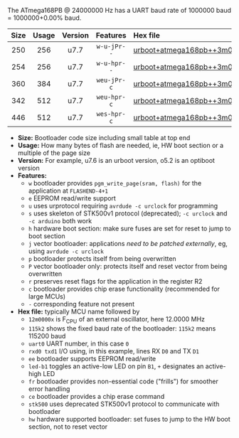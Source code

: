 The ATmega168PB @ 24000000 Hz has a UART baud rate of 1000000 baud = 1000000+0.00% baud.

|Size|Usage|Version|Features|Hex file|
|:-:|:-:|:-:|:-:|:--|
|250|256|u7.7|`w-u-jPr--`|[urboot+atmega168pb++3m0000x++125k0_uart0_rxd0_txd1_led+b5.hex](https://raw.githubusercontent.com/stefanrueger/urboot.hex/main/cores/minicore/atmega168pb/external_oscillator/fcpu++3m0000_Hz/br++125k0_bps/urboot+atmega168pb++3m0000x++125k0_uart0_rxd0_txd1_led+b5.hex)|
|254|256|u7.7|`w-u-hpr--`|[urboot+atmega168pb++3m0000x++125k0_uart0_rxd0_txd1_led+b5_fr_hw.hex](https://raw.githubusercontent.com/stefanrueger/urboot.hex/main/cores/minicore/atmega168pb/external_oscillator/fcpu++3m0000_Hz/br++125k0_bps/urboot+atmega168pb++3m0000x++125k0_uart0_rxd0_txd1_led+b5_fr_hw.hex)|
|360|384|u7.7|`weu-jPr-c`|[urboot+atmega168pb++3m0000x++125k0_uart0_rxd0_txd1_ee_led+b5_fr_ce.hex](https://raw.githubusercontent.com/stefanrueger/urboot.hex/main/cores/minicore/atmega168pb/external_oscillator/fcpu++3m0000_Hz/br++125k0_bps/urboot+atmega168pb++3m0000x++125k0_uart0_rxd0_txd1_ee_led+b5_fr_ce.hex)|
|342|512|u7.7|`weu-hpr-c`|[urboot+atmega168pb++3m0000x++125k0_uart0_rxd0_txd1_ee_led+b5_fr_ce_hw.hex](https://raw.githubusercontent.com/stefanrueger/urboot.hex/main/cores/minicore/atmega168pb/external_oscillator/fcpu++3m0000_Hz/br++125k0_bps/urboot+atmega168pb++3m0000x++125k0_uart0_rxd0_txd1_ee_led+b5_fr_ce_hw.hex)|
|446|512|u7.7|`wes-hpr-c`|[urboot+atmega168pb++3m0000x++125k0_uart0_rxd0_txd1_ee_led+b5_fr_ce_stk500_hw.hex](https://raw.githubusercontent.com/stefanrueger/urboot.hex/main/cores/minicore/atmega168pb/external_oscillator/fcpu++3m0000_Hz/br++125k0_bps/urboot+atmega168pb++3m0000x++125k0_uart0_rxd0_txd1_ee_led+b5_fr_ce_stk500_hw.hex)|

- **Size:** Bootloader code size including small table at top end
- **Usage:** How many bytes of flash are needed, ie, HW boot section or a multiple of the page size
- **Version:** For example, u7.6 is an urboot version, o5.2 is an optiboot version
- **Features:**
  + `w` bootloader provides `pgm_write_page(sram, flash)` for the application at `FLASHEND-4+1`
  + `e` EEPROM read/write support
  + `u` uses urprotocol requiring `avrdude -c urclock` for programming
  + `s` uses skeleton of STK500v1 protocol (deprecated); `-c urclock` and `-c arduino` both work
  + `h` hardware boot section: make sure fuses are set for reset to jump to boot section
  + `j` vector bootloader: applications *need to be patched externally*, eg, using `avrdude -c urclock`
  + `p` bootloader protects itself from being overwritten
  + `P` vector bootloader only: protects itself and reset vector from being overwritten
  + `r` preserves reset flags for the application in the register R2
  + `c` bootloader provides chip erase functionality (recommended for large MCUs)
  + `-` corresponding feature not present
- **Hex file:** typically MCU name followed by
  + `12m0000x` is F<sub>CPU</sub> of an external oscillator, here 12.0000 MHz
  + `115k2` shows the fixed baud rate of the bootloader: `115k2` means 115200 baud
  + `uart0` UART number, in this case `0`
  + `rxd0 txd1` I/O using, in this example, lines RX `D0` and TX `D1`
  + `ee` bootloader supports EEPROM read/write
  + `led-b1` toggles an active-low LED on pin `B1`, `+` designates an active-high LED
  + `fr` bootloader provides non-essential code ("frills") for smoother error handling
  + `ce` bootloader provides a chip erase command
  + `stk500` uses deprecated STK500v1 protocol to communicate with bootloader
  + `hw` hardware supported bootloader: set fuses to jump to the HW boot section, not to reset vector
